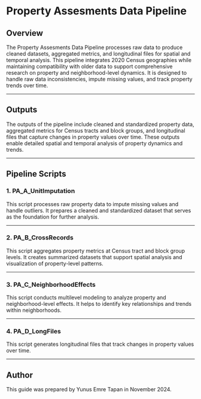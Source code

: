 # Property Assesments Data Pipeline

## Overview

The Property Assesments Data Pipeline processes raw data to produce cleaned datasets, aggregated metrics, and longitudinal files for spatial and temporal analysis. This pipeline integrates 2020 Census geographies while maintaining compatibility with older data to support comprehensive research on property and neighborhood-level dynamics. It is designed to handle raw data inconsistencies, impute missing values, and track property trends over time.

---

## Outputs

The outputs of the pipeline include cleaned and standardized property data, aggregated metrics for Census tracts and block groups, and longitudinal files that capture changes in property values over time. These outputs enable detailed spatial and temporal analysis of property dynamics and trends.

---
## Pipeline Scripts

### **1. PA_A_UnitImputation**
This script processes raw property data to impute missing values and handle outliers. It prepares a cleaned and standardized dataset that serves as the foundation for further analysis.

---

### **2. PA_B_CrossRecords**
This script aggregates property metrics at Census tract and block group levels. It creates summarized datasets that support spatial analysis and visualization of property-level patterns.

---

### **3. PA_C_NeighborhoodEffects**
This script conducts multilevel modeling to analyze property and neighborhood-level effects. It helps to identify key relationships and trends within neighborhoods.

---

### **4. PA_D_LongFiles**
This script generates longitudinal files that track changes in property values over time.

---

## Author

This guide was prepared by Yunus Emre Tapan in November 2024.
